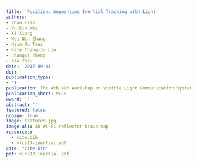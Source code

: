 ```yaml
---
title: 'Position: Augmenting Inertial Tracking with Light'
authors:
- Zhao Tian
- Yu-Lin Wei
- Xi Xiong
- Wei-Nin Chang
- Hsin-Mu Tsai
- Kate Ching-Ju Lin
- Changxi Zheng
- Xia Zhou
date: '2017-09-01'
doi: ''
publication_types:
- '1'
publication: The 4th ACM Workshop on Visible Light Communication Systems (VLCS), 2017.
publication_short: VLCS
award: ''
abstract: ''
featured: false
nopage: true
image: featured.jpg
image-alt: 3D Wi-Fi reflector brain map
resources:
  - cite.bib
  - vlcs17-inertial.pdf
cite: "cite.bib"
pdf: vlcs17-inertial.pdf
---
```

